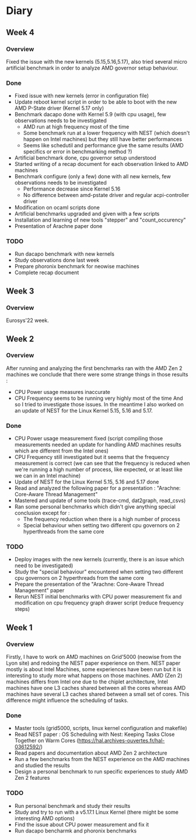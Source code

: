 # Diary

## Week 4
### Overview
Fixed the issue with the new kernels (5.15,5.16,5.17), also tried several micro artificial benchmark in order to analyze AMD governor setup behaviour.

### Done
- Fixed issue with new kernels (error in configuration file)
- Update reboot kernel script in order to be able to boot with the new AMD P-State driver (Kernel 5.17 only)
- Benchmark dacapo done with Kernel 5.9 (with cpu usage), few observations needs to be investigated
  - AMD run at high frequency most of the time
  - Some benchmark run at a lower frequency with NEST (which doesn't happen on Intel machines) but they still have better performances
  - Seems like schedutil and performance give the same results (AMD specifics or error in benchmarking method ?)
- Artificial benchmark done, cpu governor setup understood
- Started writing of a recap document for each observation linked to AMD machines
- Benchmark configure (only a few) done with all new kernels, few observations needs to be investigated
  - Performance decrease since Kernel 5.16
  - No difference between amd-pstate driver and regular acpi-controller driver
- Modification on ocaml scripts done
- Artificial benchmarks upgraded and given with a few scripts
- Installation and learning of new tools "stepper" and "count_occurency"
- Presentation of Arachne paper done

### TODO
- Run dacapo benchmark with new kernels
- Study observations done last week
- Prepare phoronix benchmark for neowise machines
- Complete recap document

## Week 3
### Overview
Eurosys'22 week.

## Week 2
### Overview
After running and analyzing the first benchmarks ran with the AMD Zen 2 machines we conclude that there were some strange things in those results :
- CPU Power usage measures inaccurate
- CPU Frequency seems to be running very highly most of the time
And so I tried to investigate those issues. In the meantime I also worked on an update of NEST for the Linux Kernel 5.15, 5.16 and 5.17.

### Done
- CPU Power usage measurement fixed (script compiling those measurements needed an update for handling AMD machines results which are different from the Intel ones)
- CPU Frequency still investigated but it seems that the frequency measurement is correct (we can see that the frequency is reduced when we're running a high number of process, like expected, or at least like we can in an Intel machine)
- Update of NEST for the Linux Kernel 5.15, 5.16 and 5.17 done
- Read and analyzed the following paper for a presentation : "Arachne: Core-Aware Thread Management"
- Mastered and update of some tools (trace-cmd, dat2graph, read_csvs)
- Ran some personal benchmarks which didn't give anything special conclusion except for :
  - The frequency reduction when there is a high number of process
  - Special behaviour when setting two different cpu governors on 2 hyperthreads from the same core

### TODO
- Deploy images with the new kernels (currently, there is an issue which need to be investigated)
- Study the "special behaviour" encountered when setting two different cpu governors on 2 hyperthreads from the same core
- Prepare the presentation of the "Arachne: Core-Aware Thread Management" paper
- Rerun NEST initial benchmarks with CPU power measurement fix and modification on cpu frequency graph drawer script (reduce frequency steps)

## Week 1
### Overview
Firstly, I have to work on AMD machines on Grid'5000 (neowise from the Lyon site) and redoing the NEST paper experience on them.
NEST paper mostly is about Intel Machines, some experiences have been run but it is interesting to study more what happens on those machines.
AMD (Zen 2) machines differs from Intel one due to the chiplet architecture, Intel machines have one L3 caches shared between all the cores whereas AMD machines have several L3 caches shared between a small set of cores. This difference might influence the scheduling of tasks. 

### Done
- Master tools (grid5000, scripts, linux kernel configuration and makefile)
- Read NEST paper : OS Scheduling with Nest: Keeping Tasks Close Together on Warm Cores (https://hal.archives-ouvertes.fr/hal-03612592/)
- Read papers and documentation about AMD Zen 2 architecture
- Run a few benchmarks from the NEST experience on the AMD machines and studied the results
- Design a personal benchmark to run specific experiences to study AMD Zen 2 features

### TODO
- Run personal benchmark and study their results
- Study and try to run with a v5.17.1 Linux Kernel (there might be some interesting AMD options)
- Find the issue about CPU power measurement and fix it
- Run dacapo bencharmk and phoronix benchmarks
